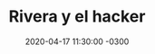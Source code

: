---
layout: post
category: Coqueto Escenario
date: 2020-04-17 11:30:00 -0300
title: Rivera y el hacker
image: https://oceano.uy/api/images/programas/Abrepalabra/Coroneles.jpg
summary: 
file: https://audios.oceanofm.com/programas/Abrepalabra/20-04-17coqueto.mp3
duration: 25:29
oceanourl: https://oceano.uy/abrepalabra/coqueto-escenario/21471-rivera-y-el-hacker
---